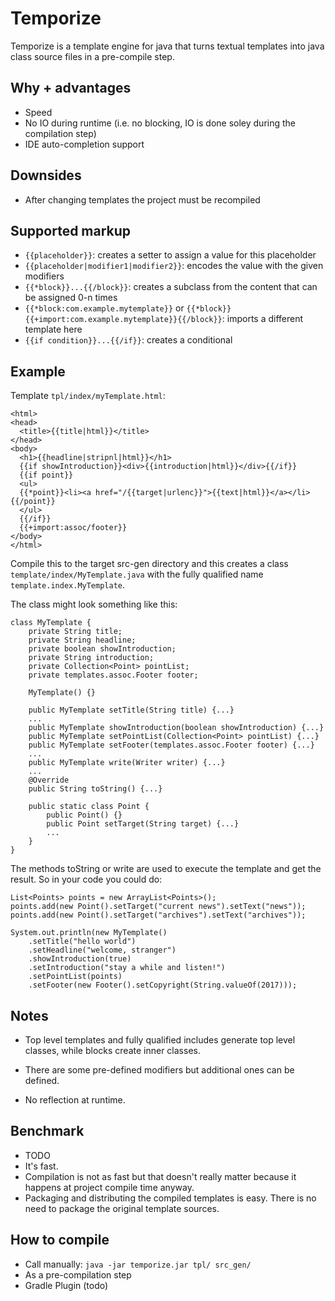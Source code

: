 # Temporize

Temporize is a template engine for java that turns textual templates into java class 
source files in a pre-compile step.

## Why + advantages

* Speed
* No IO during runtime (i.e. no blocking, IO is done soley during the compilation step)
* IDE auto-completion support
 
## Downsides

* After changing templates the project must be recompiled
 
## Supported markup
 
* `{{placeholder}}`: creates a setter to assign a value for this placeholder
* `{{placeholder|modifier1|modifier2}}`: encodes the value with the given modifiers
* `{{*block}}...{{/block}}`: creates a subclass from the content that can be 
 assigned 0-n times 
* `{{*block:com.example.mytemplate}}` or `{{*block}}{{+import:com.example.mytemplate}}{{/block}}`: 
 imports a different template here
* `{{if condition}}...{{/if}}`: creates a conditional

## Example

Template `tpl/index/myTemplate.html`:

    <html>
    <head>
      <title>{{title|html}}</title>
    </head>
    <body>
      <h1>{{headline|stripnl|html}}</h1>
      {{if showIntroduction}}<div>{{introduction|html}}</div>{{/if}}
      {{if point}} 
      <ul>
      {{*point}}<li><a href="/{{target|urlenc}}">{{text|html}}</a></li>{{/point}}
      </ul>
      {{/if}}
      {{+import:assoc/footer}}
    </body>
    </html>
    
Compile this to the target src-gen directory and this creates a 
class `template/index/MyTemplate.java` with the fully qualified name 
`template.index.MyTemplate`.

The class might look something like this:

    class MyTemplate {
        private String title;
        private String headline;
        private boolean showIntroduction;
        private String introduction;
        private Collection<Point> pointList;
        private templates.assoc.Footer footer; 
        
        MyTemplate() {}
        
        public MyTemplate setTitle(String title) {...}
        ...
        public MyTemplate showIntroduction(boolean showIntroduction) {...}
        public MyTemplate setPointList(Collection<Point> pointList) {...}
        public MyTemplate setFooter(templates.assoc.Footer footer) {...}
        ...
        public MyTemplate write(Writer writer) {...}
        ...
        @Override
        public String toString() {...}
        
        public static class Point {
            public Point() {}
            public Point setTarget(String target) {...}
            ...
        }
    }

The methods toString or write are used to execute the template and get the result. So
in your code you could do:

    List<Points> points = new ArrayList<Points>();
    points.add(new Point().setTarget("current news").setText("news"));
    points.add(new Point().setTarget("archives").setText("archives"));

    System.out.println(new MyTemplate()
        .setTitle("hello world")
        .setHeadline("welcome, stranger")
        .showIntroduction(true)
        .setIntroduction("stay a while and listen!")
        .setPointList(points)
        .setFooter(new Footer().setCopyright(String.valueOf(2017)));

## Notes

* Top level templates and fully qualified includes generate top level classes,
 while blocks create inner classes.
 
* There are some pre-defined modifiers but additional ones can be defined.

* No reflection at runtime.

## Benchmark

* TODO
* It's fast.
* Compilation is not as fast but that doesn't really matter because it happens at 
 project compile time anyway.
* Packaging and distributing the compiled templates is easy. There is no need to 
 package the original template sources.

## How to compile

* Call manually: `java -jar temporize.jar tpl/ src_gen/`
* As a pre-compilation step
* Gradle Plugin (todo)